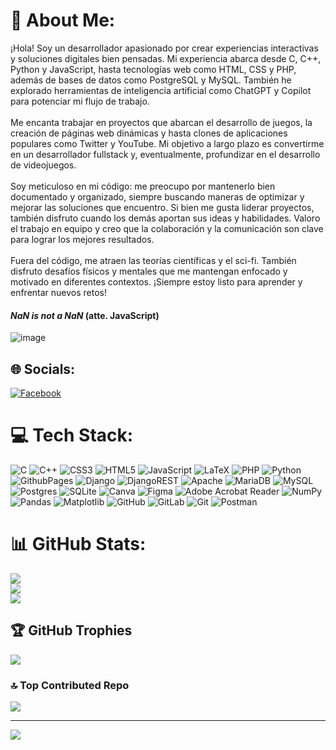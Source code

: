 # 💫 About Me:
¡Hola! Soy un desarrollador apasionado por crear experiencias interactivas y soluciones digitales bien pensadas. Mi experiencia abarca desde C, C++, Python y JavaScript, hasta tecnologías web como HTML, CSS y PHP, además de bases de datos como PostgreSQL y MySQL. También he explorado herramientas de inteligencia artificial como ChatGPT y Copilot para potenciar mi flujo de trabajo.<br><br>Me encanta trabajar en proyectos que abarcan el desarrollo de juegos, la creación de páginas web dinámicas y hasta clones de aplicaciones populares como Twitter y YouTube. Mi objetivo a largo plazo es convertirme en un desarrollador fullstack y, eventualmente, profundizar en el desarrollo de videojuegos.<br><br>Soy meticuloso en mi código: me preocupo por mantenerlo bien documentado y organizado, siempre buscando maneras de optimizar y mejorar las soluciones que encuentro. Si bien me gusta liderar proyectos, también disfruto cuando los demás aportan sus ideas y habilidades. Valoro el trabajo en equipo y creo que la colaboración y la comunicación son clave para lograr los mejores resultados.<br><br>Fuera del código, me atraen las teorías científicas y el sci-fi. También disfruto desafíos físicos y mentales que me mantengan enfocado y motivado en diferentes contextos. ¡Siempre estoy listo para aprender y enfrentar nuevos retos!

#### *NaN is not a NaN* (atte. JavaScript)

![image](https://github.com/user-attachments/assets/91695342-d936-49c9-b7e3-0a3efe5e1e32)

## 🌐 Socials:
[![Facebook](https://img.shields.io/badge/Facebook-%231877F2.svg?logo=Facebook&logoColor=white)](https://facebook.com/juniormiguel.lara) 

# 💻 Tech Stack:
![C](https://img.shields.io/badge/c-%2300599C.svg?style=plastic&logo=c&logoColor=white) ![C++](https://img.shields.io/badge/c++-%2300599C.svg?style=plastic&logo=c%2B%2B&logoColor=white) ![CSS3](https://img.shields.io/badge/css3-%231572B6.svg?style=plastic&logo=css3&logoColor=white) ![HTML5](https://img.shields.io/badge/html5-%23E34F26.svg?style=plastic&logo=html5&logoColor=white) ![JavaScript](https://img.shields.io/badge/javascript-%23323330.svg?style=plastic&logo=javascript&logoColor=%23F7DF1E) ![LaTeX](https://img.shields.io/badge/latex-%23008080.svg?style=plastic&logo=latex&logoColor=white) ![PHP](https://img.shields.io/badge/php-%23777BB4.svg?style=plastic&logo=php&logoColor=white) ![Python](https://img.shields.io/badge/python-3670A0?style=plastic&logo=python&logoColor=ffdd54) ![GithubPages](https://img.shields.io/badge/github%20pages-121013?style=plastic&logo=github&logoColor=white) ![Django](https://img.shields.io/badge/django-%23092E20.svg?style=plastic&logo=django&logoColor=white) ![DjangoREST](https://img.shields.io/badge/DJANGO-REST-ff1709?style=plastic&logo=django&logoColor=white&color=ff1709&labelColor=gray) ![Apache](https://img.shields.io/badge/apache-%23D42029.svg?style=plastic&logo=apache&logoColor=white) ![MariaDB](https://img.shields.io/badge/MariaDB-003545?style=plastic&logo=mariadb&logoColor=white) ![MySQL](https://img.shields.io/badge/mysql-4479A1.svg?style=plastic&logo=mysql&logoColor=white) ![Postgres](https://img.shields.io/badge/postgres-%23316192.svg?style=plastic&logo=postgresql&logoColor=white) ![SQLite](https://img.shields.io/badge/sqlite-%2307405e.svg?style=plastic&logo=sqlite&logoColor=white) ![Canva](https://img.shields.io/badge/Canva-%2300C4CC.svg?style=plastic&logo=Canva&logoColor=white) ![Figma](https://img.shields.io/badge/figma-%23F24E1E.svg?style=plastic&logo=figma&logoColor=white) ![Adobe Acrobat Reader](https://img.shields.io/badge/Adobe%20Acrobat%20Reader-EC1C24.svg?style=plastic&logo=Adobe%20Acrobat%20Reader&logoColor=white) ![NumPy](https://img.shields.io/badge/numpy-%23013243.svg?style=plastic&logo=numpy&logoColor=white) ![Pandas](https://img.shields.io/badge/pandas-%23150458.svg?style=plastic&logo=pandas&logoColor=white) ![Matplotlib](https://img.shields.io/badge/Matplotlib-%23ffffff.svg?style=plastic&logo=Matplotlib&logoColor=black) ![GitHub](https://img.shields.io/badge/github-%23121011.svg?style=plastic&logo=github&logoColor=white) ![GitLab](https://img.shields.io/badge/gitlab-%23181717.svg?style=plastic&logo=gitlab&logoColor=white) ![Git](https://img.shields.io/badge/git-%23F05033.svg?style=plastic&logo=git&logoColor=white) ![Postman](https://img.shields.io/badge/Postman-FF6C37?style=plastic&logo=postman&logoColor=white)
# 📊 GitHub Stats:
![](https://github-readme-stats.vercel.app/api?username=JMLTUnderCode&theme=github_dark&hide_border=false&include_all_commits=false&count_private=false)<br/>
![](https://github-readme-streak-stats.herokuapp.com/?user=JMLTUnderCode&theme=github_dark&hide_border=false)<br/>
![](https://github-readme-stats.vercel.app/api/top-langs/?username=JMLTUnderCode&theme=github_dark&hide_border=false&include_all_commits=false&count_private=false&layout=compact)

## 🏆 GitHub Trophies
![](https://github-profile-trophy.vercel.app/?username=JMLTUnderCode&theme=radical&no-frame=false&no-bg=true&margin-w=4)

### 🔝 Top Contributed Repo
![](https://github-contributor-stats.vercel.app/api?username=JMLTUnderCode&limit=5&theme=radical&combine_all_yearly_contributions=true)

---
[![](https://visitcount.itsvg.in/api?id=JMLTUnderCode&icon=0&color=0)](https://visitcount.itsvg.in)

<!-- Proudly created with GPRM ( https://gprm.itsvg.in ) -->
